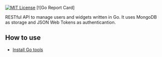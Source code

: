 [![MIT License](http://img.shields.io/badge/license-MIT-blue.svg?style=flat)](LICENSE) [![Go Report Card]

RESTful API to manage users and widgets written in Go. It uses MongoDB as storage and JSON Web Tokens as authenticantion.

## How to use

* [Install Go tools](https://golang.org/doc/install)
